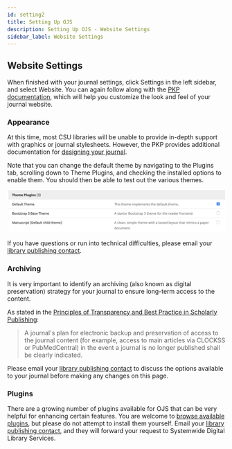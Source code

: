 ```yaml
---
id: setting2
title: Setting Up OJS
description: Setting Up OJS - Website Settings
sidebar_label: Website Settings
---
```


## Website Settings
When finished with your journal settings, click Settings in the left sidebar, and select Website. You can again follow along with the [PKP documentation](https://docs.pkp.sfu.ca/learning-ojs/en/settings-website), which will help you customize the look and feel of your journal website.

### Appearance
At this time, most CSU libraries will be unable to provide in-depth support with graphics or journal stylesheets. However, the PKP provides additional documentation for [designing your journal](https://docs.pkp.sfu.ca/designing-your-journal/en/).

Note that you can change the default theme by navigating to the Plugins tab, scrolling down to Theme Plugins, and checking the installed options to enable them. You should then be able to test out the various themes.

![themes](assets/themes.png)

If you have questions or run into technical difficulties, please email your [library publishing contact](contacts.md).

### Archiving
It is very important to identify an archiving (also known as digital preservation) strategy for your journal to ensure long-term access to the content.

As stated in the [Principles of Transparency and Best Practice in Scholarly Publishing](https://doaj.org/bestpractice):

> A journal's plan for electronic backup and preservation of access to the journal
> content (for example, access to main articles via CLOCKSS or PubMedCentral) in the
> event a journal is no longer published shall be clearly indicated.

Please email your [library publishing contact](contacts.md) to discuss the options available to your journal before making any changes on this page.

### Plugins
There are a growing number of plugins available for OJS that can be very helpful for enhancing certain features. You are welcome to [browse available plugins](https://docs.pkp.sfu.ca/learning-ojs/en/settings-website#plugins), but please do not attempt to install them yourself. Email your [library publishing contact](contacts.md), and they will forward your request to Systemwide Digital Library Services.
